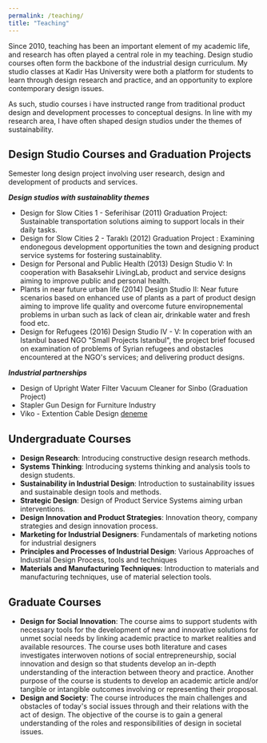 ```yaml
---
permalink: /teaching/
title: "Teaching"
---
```


Since 2010, teaching has been an important element of my academic life, and research has often played a central role in my teaching. Design studio courses often form the backbone of the industrial design curriculum. My studio classes at Kadir Has University were both a platform for students to learn through design research and practice, and an opportunity to explore contemporary design issues.

As such, studio courses i have instructed range from traditional product design and development processes to conceptual designs. In line with my research area, I have often shaped design studios under the themes of sustainability.

##  Design Studio Courses and Graduation Projects

Semester long design project involving user research, design and development of products and services. 

***Design studios with sustainablity themes***

- Design for Slow Cities 1 - Seferihisar  (2011) Graduation Project: Sustainable transportation solutions aiming to support locals in their daily tasks.
- Design for Slow Cities 2 - Taraklı (2012) Graduation Project : Examining endonegous development opportunities the town and designing product service systems for fostering sustainablity.
- Design for Personal and Public Health (2013) Design Studio V: In cooperation with Basaksehir LivingLab, product and service designs aiming to improve public and personal health.
- Plants in near future urban life (2014) Design Studio II: Near future scenarios based on enhanced use of plants as a part of product design aiming to improve life quality and overcome future enviropnemental problems in urban such as lack of clean air, drinkable water and fresh food etc.
- Design for Refugees (2016) Design Studio IV - V: In coperation with an Istanbul based NGO "Small Projects Istanbul", the project brief focused on examination of problems of Syrian refugees and obstacles encountered at the NGO's services; and delivering product designs. 

***Industrial partnerships***

- Design of Upright Water Filter Vacuum Cleaner for Sinbo (Graduation Project)
- Stapler Gun Design for Furniture Industry
- Viko - Extention Cable Design [deneme](/pdp.png)


##  Undergraduate Courses

- **Design Research**: Introducing constructive design research methods.
- **Systems Thinking**: Introducing systems thinking and analysis tools to design students.
- **Sustainability in Industrial Design**: Introduction to sustainability issues and sustainable design tools and methods.  
- **Strategic Design**: Design of Product Service Systems aiming urban interventions.
- **Design Innovation and Product Strategies**: Innovation theory, company strategies and design innovation process.
- **Marketing for Industrial Designers**: Fundamentals of marketing notions for industrial designers
- **Principles and Processes of Industrial Design**: Various Approaches of Industrial Design Process, tools and techniques
- **Materials and Manufacturing Techniques**: Introduction to materials and manufacturing techniques, use of material selection tools.



##  Graduate Courses

- **Design for Social Innovation**: The course aims to support students with necessary tools for the development of new and innovative solutions for unmet social needs by linking academic practice to market realities and available resources. The course uses both literature and cases investigates interwoven notions of social entrepreneurship, social innovation and design so that students develop an in-depth understanding of the interaction between theory and practice. Another purpose of the course is students to develop an academic article and/or tangible or intangible outcomes involving or representing their proposal.
- **Design and Society**: The course introduces the main challenges and obstacles of today's social issues through and their relations with the act of design. The objective of the course is to gain a general understanding of the roles and responsibilities of design in societal issues.

